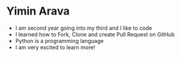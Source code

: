 # Yimin Arava
- I am second year going into my third and I like to code
- I learned how to Fork, Clone and create Pull Request on GitHub
- Python is a programming language
- I am very excited to learn more!
